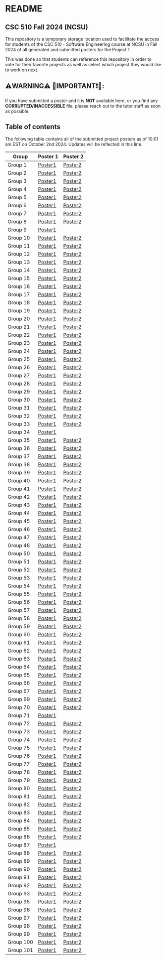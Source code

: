 # README

## CSC 510 Fall 2024 (NCSU)
This repository is a temporary storage location used to facilitate the access for students of the CSC 510 - Software Engineering course at NCSU in Fall 2024 of all generated and submitted posters for the Project 1. 

This was done so that students can reference this repository in order to vote for their favorite projects as well as select which project they would like to work on next.

## ⚠️**WARNING**⚠️ 🔴IMPORTANT❗🔴: 

If you have submitted a poster and it is **NOT** available here, or you find any **CORRUPTED/INACCESSIBLE** file, please reach out to the tutor staff as soon as possible.


## Table of contents

The following table contains all of the submitted project posters as of 10:01 am EST on October 2nd 2024. Updates will be reflected in this line.


| Group  | Poster 1 | Poster 2 |
| ---------- | -------- | -------- |
|  Group 1  |  [Poster1](./Posters/Group1/Group1_Poster1.pdf)  |  [Poster2](./Posters/Group1/Group1_Poster2.pdf)  |
|  Group 2  |  [Poster1](./Posters/Group2/Group2_Poster1.pdf)  |  [Poster2](./Posters/Group2/Group2_Poster2.pdf)  |
|  Group 3  |  [Poster1](./Posters/Group3/Group3_Poster1.pdf)  |  [Poster2](./Posters/Group3/Group3_Poster2.pdf)  |
|  Group 4  |  [Poster1](./Posters/Group4/Group4_Poster1.pdf)  |  [Poster2](./Posters/Group4/Group4_Poster2.pdf)  |
|  Group 5  |  [Poster1](./Posters/Group5/Group5_Poster1.pdf)  |  [Poster2](./Posters/Group5/Group5_Poster2.pdf)  |
|  Group 6  |  [Poster1](./Posters/Group6/Group6_Poster1.pdf)  |  [Poster2](./Posters/Group6/Group6_Poster2.pdf)  |
|  Group 7  |  [Poster1](./Posters/Group7/Group7_Poster1.pdf)  |  [Poster2](./Posters/Group7/Group7_Poster2.pdf)  |
|  Group 8  |  [Poster1](./Posters/Group8/Group8_Poster1.pdf)  |  [Poster2](./Posters/Group8/Group8_Poster2.pdf)  |
|  Group 9  |  [Poster1](./Posters/Group9/Group9_Poster1.pdf)  |    |
|  Group 10  |  [Poster1](./Posters/Group10/Group10_Poster1.pdf)  |  [Poster2](./Posters/Group10/Group10_Poster2.pdf)  |
|  Group 11  |  [Poster1](./Posters/Group11/Group11_Poster1.pdf)  |  [Poster2](./Posters/Group11/Group11_Poster2.pdf)  |
|  Group 12  |  [Poster1](./Posters/Group12/Group12_Poster1.pdf)  |  [Poster2](./Posters/Group12/Group12_Poster2.pdf)  |
|  Group 13  |  [Poster1](./Posters/Group13/Group13_Poster1.pdf)  |  [Poster2](./Posters/Group13/Group13_Poster2.pdf)  |
|  Group 14  |  [Poster1](./Posters/Group14/Group14_Poster1.pdf)  |  [Poster2](./Posters/Group14/Group14_Poster2.pdf)  |
|  Group 15  |  [Poster1](./Posters/Group15/Group15_Poster1.pdf)  |  [Poster2](./Posters/Group15/Group15_Poster2.pdf)  |
|  Group 16  |  [Poster1](./Posters/Group16/Group16_Poster1.pdf)  |  [Poster2](./Posters/Group16/Group16_Poster2.pdf)  |
|  Group 17  |  [Poster1](./Posters/Group17/Group17_Poster1.pdf)  |  [Poster2](./Posters/Group17/Group17_Poster2.pdf)  |
|  Group 18  |  [Poster1](./Posters/Group18/Group18_Poster1.pdf)  |  [Poster2](./Posters/Group18/Group18_Poster2.pdf)  |
|  Group 19  |  [Poster1](./Posters/Group19/Group19_Poster1.pdf)  |  [Poster2](./Posters/Group19/Group19_Poster2.pdf)  |
|  Group 20  |  [Poster1](./Posters/Group20/Group20_Poster1.pdf)  |  [Poster2](./Posters/Group20/Group20_Poster2.pdf)  |
|  Group 21  |  [Poster1](./Posters/Group21/Group21_Poster1.pdf)  |  [Poster2](./Posters/Group21/Group21_Poster2.pdf)  |
|  Group 22  |  [Poster1](./Posters/Group22/Group22_Poster1.pdf)  |  [Poster2](./Posters/Group22/Group22_Poster2.pdf)  |
|  Group 23  |  [Poster1](./Posters/Group23/Group23_Poster1.pdf)  |  [Poster2](./Posters/Group23/Group23_Poster2.pdf)  |
|  Group 24  |  [Poster1](./Posters/Group24/Group24_Poster1.pdf)  |  [Poster2](./Posters/Group24/Group24_Poster2.pdf)  |
|  Group 25  |  [Poster1](./Posters/Group25/Group25_Poster1.pdf)  |  [Poster2](./Posters/Group25/Group25_Poster2.pdf)  |
|  Group 26  |  [Poster1](./Posters/Group26/Group26_Poster1.pdf)  |  [Poster2](./Posters/Group26/Group26_Poster2.pdf)  |
|  Group 27  |  [Poster1](./Posters/Group27/Group27_Poster1.pdf)  |  [Poster2](./Posters/Group27/Group27_Poster2.pdf)  |
|  Group 28  |  [Poster1](./Posters/Group28/Group28_Poster1.pdf)  |  [Poster2](./Posters/Group28/Group28_Poster2.pdf)  |
|  Group 29  |  [Poster1](./Posters/Group29/Group29_Poster1.pdf)  |  [Poster2](./Posters/Group29/Group29_Poster2.pdf)  |
|  Group 30  |  [Poster1](./Posters/Group30/Group30_Poster1.pdf)  |  [Poster2](./Posters/Group30/Group30_Poster2.pdf)  |
|  Group 31  |  [Poster1](./Posters/Group31/Group31_Poster1.pdf)  |  [Poster2](./Posters/Group31/Group31_Poster2.pdf)  |
|  Group 32  |  [Poster1](./Posters/Group32/Group32_Poster1.pdf)  |  [Poster2](./Posters/Group32/Group32_Poster2.pdf)  |
|  Group 33  |  [Poster1](./Posters/Group33/Group33_Poster1.pdf)  |  [Poster2](./Posters/Group33/Group33_Poster2.pdf)  |
|  Group 34  |  [Poster1](./Posters/Group34/Group34_Poster1.pdf)  |    |
|  Group 35  |  [Poster1](./Posters/Group35/Group35_Poster1.pdf)  |  [Poster2](./Posters/Group35/Group35_Poster2.pdf)  |
|  Group 36  |  [Poster1](./Posters/Group36/Group36_Poster1.pdf)  |  [Poster2](./Posters/Group36/Group36_Poster2.pdf)  |
|  Group 37  |  [Poster1](./Posters/Group37/Group37_Poster1.pdf)  |  [Poster2](./Posters/Group37/Group37_Poster2.pdf)  |
|  Group 38  |  [Poster1](./Posters/Group38/Group38_Poster1.pdf)  |  [Poster2](./Posters/Group38/Group38_Poster2.pdf)  |
|  Group 39  |  [Poster1](./Posters/Group39/Group39_Poster1.pdf)  |  [Poster2](./Posters/Group39/Group39_Poster2.pdf)  |
|  Group 40  |  [Poster1](./Posters/Group40/Group40_Poster1.pdf)  |  [Poster2](./Posters/Group40/Group40_Poster2.pdf)  |
|  Group 41  |  [Poster1](./Posters/Group41/Group41_Poster1.pdf)  |  [Poster2](./Posters/Group41/Group41_Poster2.pdf)  |
|  Group 42  |  [Poster1](./Posters/Group42/Group42_Poster1.pdf)  |  [Poster2](./Posters/Group42/Group42_Poster2.pdf)  |
|  Group 43  |  [Poster1](./Posters/Group43/Group43_Poster1.pdf)  |  [Poster2](./Posters/Group43/Group43_Poster2.pdf)  |
|  Group 44  |  [Poster1](./Posters/Group44/Group44_Poster1.pdf)  |  [Poster2](./Posters/Group44/Group44_Poster2.pdf)  |
|  Group 45  |  [Poster1](./Posters/Group45/Group45_Poster1.pdf)  |  [Poster2](./Posters/Group45/Group45_Poster2.pdf)  |
|  Group 46  |  [Poster1](./Posters/Group46/Group46_Poster1.pdf)  |  [Poster2](./Posters/Group46/Group46_Poster2.pdf)  |
|  Group 47  |  [Poster1](./Posters/Group47/Group47_Poster1.pdf)  |  [Poster2](./Posters/Group47/Group47_Poster2.pdf)  |
|  Group 48  |  [Poster1](./Posters/Group48/Group48_Poster1.pdf)  |  [Poster2](./Posters/Group48/Group48_Poster2.pdf)  |
|  Group 50  |  [Poster1](./Posters/Group50/Group50_Poster1.pdf)  |  [Poster2](./Posters/Group50/Group50_Poster2.pdf)  |
|  Group 51  |  [Poster1](./Posters/Group51/Group51_Poster1.pdf)  |  [Poster2](./Posters/Group51/Group51_Poster2.pdf)  |
|  Group 52  |  [Poster1](./Posters/Group52/Group52_Poster1.pdf)  |  [Poster2](./Posters/Group52/Group52_Poster2.pdf)  |
|  Group 53  |  [Poster1](./Posters/Group53/Group53_Poster1.pdf)  |  [Poster2](./Posters/Group53/Group53_Poster2.pdf)  |
|  Group 54  |  [Poster1](./Posters/Group54/Group54_Poster1.pdf)  |  [Poster2](./Posters/Group54/Group54_Poster2.pdf)  |
|  Group 55  |  [Poster1](./Posters/Group55/Group55_Poster1.pdf)  |  [Poster2](./Posters/Group55/Group55_Poster2.pdf)  |
|  Group 56  |  [Poster1](./Posters/Group56/Group56_Poster1.pdf)  |  [Poster2](./Posters/Group56/Group56_Poster2.pdf)  |
|  Group 57  |  [Poster1](./Posters/Group57/Group57_Poster1.pdf)  |  [Poster2](./Posters/Group57/Group57_Poster2.pdf)  |
|  Group 58  |  [Poster1](./Posters/Group58/Group58_Poster1.pdf)  |  [Poster2](./Posters/Group58/Group58_Poster2.pdf)  |
|  Group 59  |  [Poster1](./Posters/Group59/Group59_Poster1.pdf)  |  [Poster2](./Posters/Group59/Group59_Poster2.pdf)  |
|  Group 60  |  [Poster1](./Posters/Group60/Group60_Poster1.pdf)  |  [Poster2](./Posters/Group60/Group60_Poster2.pdf)  |
|  Group 61  |  [Poster1](./Posters/Group61/Group61_Poster1.pdf)  |  [Poster2](./Posters/Group61/Group61_Poster2.pdf)  |
|  Group 62  |  [Poster1](./Posters/Group62/Group62_Poster1.pdf)  |  [Poster2](./Posters/Group62/Group62_Poster2.pdf)  |
|  Group 63  |  [Poster1](./Posters/Group63/Group63_Poster1.pdf)  |  [Poster2](./Posters/Group63/Group63_Poster2.pdf)  |
|  Group 64  |  [Poster1](./Posters/Group64/Group64_Poster1.pdf)  |  [Poster2](./Posters/Group64/Group64_Poster2.pdf)  |
|  Group 65  |  [Poster1](./Posters/Group65/Group65_Poster1.pdf)  |  [Poster2](./Posters/Group65/Group65_Poster2.pdf)  |
|  Group 66  |  [Poster1](./Posters/Group66/Group66_Poster1.pdf)  |  [Poster2](./Posters/Group66/Group66_Poster2.pdf)  |
|  Group 67  |  [Poster1](./Posters/Group67/Group67_Poster1.pdf)  |  [Poster2](./Posters/Group67/Group67_Poster2.pdf)  |
|  Group 69  |  [Poster1](./Posters/Group69/Group69_Poster1.pdf)  |  [Poster2](./Posters/Group69/Group69_Poster2.pdf)  |
|  Group 70  |  [Poster1](./Posters/Group70/Group70_Poster1.pdf)  |  [Poster2](./Posters/Group70/Group70_Poster2.pdf)  |
|  Group 71  |  [Poster1](./Posters/Group71/Group71_Poster1.pdf)  |    |
|  Group 72  |  [Poster1](./Posters/Group72/Group72_Poster1.pdf)  |  [Poster2](./Posters/Group72/Group72_Poster2.pdf)  |
|  Group 73  |  [Poster1](./Posters/Group73/Group73_Poster1.pdf)  |  [Poster2](./Posters/Group73/Group73_Poster2.pdf)  |
|  Group 74  |  [Poster1](./Posters/Group74/Group74_Poster1.pdf)  |  [Poster2](./Posters/Group74/Group74_Poster2.pdf)  |
|  Group 75  |  [Poster1](./Posters/Group75/Group75_Poster1.pdf)  |  [Poster2](./Posters/Group75/Group75_Poster2.pdf)  |
|  Group 76  |  [Poster1](./Posters/Group76/Group76_Poster1.pdf)  |  [Poster2](./Posters/Group76/Group76_Poster2.pdf)  |
|  Group 77  |  [Poster1](./Posters/Group77/Group77_Poster1.pdf)  |  [Poster2](./Posters/Group77/Group77_Poster2.pdf)  |
|  Group 78  |  [Poster1](./Posters/Group78/Group78_Poster1.png)  |  [Poster2](./Posters/Group78/Group78_Poster2.png)  |
|  Group 79  |  [Poster1](./Posters/Group79/Group79_Poster1.pdf)  |  [Poster2](./Posters/Group79/Group79_Poster2.pdf)  |
|  Group 80  |  [Poster1](./Posters/Group80/Group80_Poster1.pdf)  |  [Poster2](./Posters/Group80/Group80_Poster2.pdf)  |
|  Group 81  |  [Poster1](./Posters/Group81/Group81_Poster1.pdf)  |  [Poster2](./Posters/Group81/Group81_Poster2.pdf)  |
|  Group 82  |  [Poster1](./Posters/Group82/Group82_Poster1.pdf)  |  [Poster2](./Posters/Group82/Group82_Poster2.pdf)  |
|  Group 83  |  [Poster1](./Posters/Group83/Group83_Poster1.pdf)  |  [Poster2](./Posters/Group83/Group83_Poster2.pdf)  |
|  Group 84  |  [Poster1](./Posters/Group84/Group84_Poster1.pdf)  |  [Poster2](./Posters/Group84/Group84_Poster2.pdf)  |
|  Group 85  |  [Poster1](./Posters/Group85/Group85_Poster1.pdf)  |  [Poster2](./Posters/Group85/Group85_Poster2.pdf)  |
|  Group 86  |  [Poster1](./Posters/Group86/Group86_Poster1.pdf)  |  [Poster2](./Posters/Group86/Group86_Poster2.pdf)  |
|  Group 87  |  [Poster1](./Posters/Group87/Group87_Poster1.pdf)  |    |
|  Group 88  |  [Poster1](./Posters/Group88/Group88_Poster1.pdf)  |  [Poster2](./Posters/Group88/Group88_Poster2.pdf)  |
|  Group 89  |  [Poster1](./Posters/Group89/Group89_Poster1.pdf)  |  [Poster2](./Posters/Group89/Group89_Poster2.pdf)  |
|  Group 90  |  [Poster1](./Posters/Group90/Group90_Poster1.png)  |  [Poster2](./Posters/Group90/Group90_Poster2.png)  |
|  Group 91  |  [Poster1](./Posters/Group91/Group91_Poster1.pdf)  |  [Poster2](./Posters/Group91/Group91_Poster2.pdf)  |
|  Group 92  |  [Poster1](./Posters/Group92/Group92_Poster1.pdf)  |  [Poster2](./Posters/Group92/Group92_Poster2.pdf)  |
|  Group 93  |  [Poster1](./Posters/Group93/Group93_Poster1.pdf)  |  [Poster2](./Posters/Group93/Group93_Poster2.pdf)  |
|  Group 95  |  [Poster1](./Posters/Group95/Group95_Poster1.pdf)  |  [Poster2](./Posters/Group95/Group95_Poster2.pdf)  |
|  Group 96  |  [Poster1](./Posters/Group96/Group96_Poster1.pdf)  |  [Poster2](./Posters/Group96/Group96_Poster2.pdf)  |
|  Group 97  |  [Poster1](./Posters/Group97/Group97_Poster1.pdf)  |  [Poster2](./Posters/Group97/Group97_Poster2.pdf)  |
|  Group 98  |  [Poster1](./Posters/Group98/Group98_Poster1.pdf)  |  [Poster2](./Posters/Group98/Group98_Poster2.pdf)  |
|  Group 99  |  [Poster1](./Posters/Group99/Group99_Poster1.pdf)  |  [Poster2](./Posters/Group99/Group99_Poster2.pdf)  |
|  Group 100  |  [Poster1](./Posters/Group100/Group100_Poster1.pdf)  |  [Poster2](./Posters/Group100/Group100_Poster2.pdf)  |
|  Group 101  |  [Poster1](./Posters/Group101/Group101_Poster1.pdf)  |  [Poster2](./Posters/Group101/Group101_Poster2.pdf)  |
